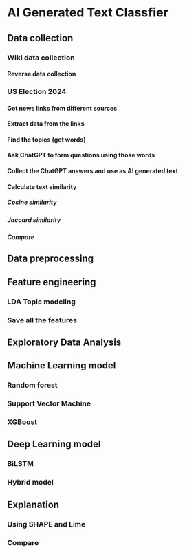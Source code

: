 # AI Generated Text Classfier
## Data collection 
### Wiki data collection
#### Reverse data collection
### US Election 2024
#### Get news links from different sources
#### Extract data from the links
#### Find the topics (get words)
#### Ask ChatGPT to form questions using those words
#### Collect the ChatGPT answers and use as AI generated text
#### Calculate text similarity 
##### Cosine similarity
##### Jaccard similarity
##### Compare
## Data preprocessing 
## Feature engineering 
### LDA Topic modeling
### Save all the features
## Exploratory Data Analysis 
## Machine Learning model
### Random forest
### Support Vector Machine
### XGBoost
## Deep Learning model
### BiLSTM
### Hybrid model
## Explanation
### Using SHAPE and Lime
### Compare
